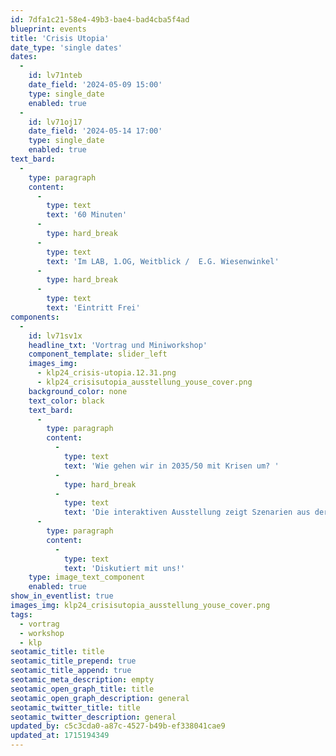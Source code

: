 ```yaml
---
id: 7dfa1c21-58e4-49b3-bae4-bad4cba5f4ad
blueprint: events
title: 'Crisis Utopia'
date_type: 'single dates'
dates:
  -
    id: lv71nteb
    date_field: '2024-05-09 15:00'
    type: single_date
    enabled: true
  -
    id: lv71oj17
    date_field: '2024-05-14 17:00'
    type: single_date
    enabled: true
text_bard:
  -
    type: paragraph
    content:
      -
        type: text
        text: '60 Minuten'
      -
        type: hard_break
      -
        type: text
        text: 'Im LAB, 1.OG, Weitblick /  E.G. Wiesenwinkel'
      -
        type: hard_break
      -
        type: text
        text: 'Eintritt Frei'
components:
  -
    id: lv71sv1x
    headline_txt: 'Vortrag und Miniworkshop'
    component_template: slider_left
    images_img:
      - klp24_crisis-utopia.12.31.png
      - klp24_crisisutopia_ausstellung_youse_cover.png
    background_color: none
    text_color: black
    text_bard:
      -
        type: paragraph
        content:
          -
            type: text
            text: 'Wie gehen wir in 2035/50 mit Krisen um? '
          -
            type: hard_break
          -
            type: text
            text: 'Die interaktiven Ausstellung zeigt Szenarien aus der Zukunftsforschung in Miniaturmodellen von Sönke Freitag.'
      -
        type: paragraph
        content:
          -
            type: text
            text: 'Diskutiert mit uns!'
    type: image_text_component
    enabled: true
show_in_eventlist: true
images_img: klp24_crisisutopia_ausstellung_youse_cover.png
tags:
  - vortrag
  - workshop
  - klp
seotamic_title: title
seotamic_title_prepend: true
seotamic_title_append: true
seotamic_meta_description: empty
seotamic_open_graph_title: title
seotamic_open_graph_description: general
seotamic_twitter_title: title
seotamic_twitter_description: general
updated_by: c5c3cda0-a87c-4527-b49b-ef338041cae9
updated_at: 1715194349
---
```

